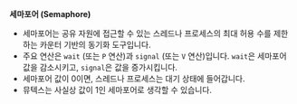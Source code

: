 **세마포어 (Semaphore)**

- 세마포어는 공유 자원에 접근할 수 있는 스레드나 프로세스의 최대 허용 수를 제한하는 카운터 기반의 동기화 도구입니다.
- 주요 연산은 `wait` (또는 `P` 연산)과 `signal` (또는 `V` 연산)입니다. `wait`은 세마포어 값을 감소시키고, `signal`은 값을 증가시킵니다.
- 세마포어 값이 0이면, 스레드나 프로세스는 대기 상태에 들어갑니다.
- 뮤텍스는 사실상 값이 1인 세마포어로 생각할 수 있습니다.